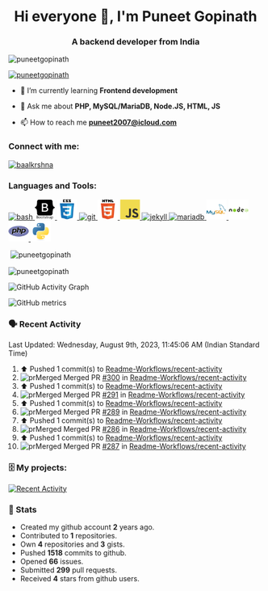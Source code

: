 <h1 align="center">Hi everyone 👋, I'm Puneet Gopinath</h1>
<h3 align="center">A backend developer from India</h3>

<p align="left"> <img src="https://komarev.com/ghpvc/?username=puneetgopinath&label=Profile%20views&color=0e75b6&style=flat" alt="puneetgopinath" /> </p>

<p align="left"> <a href="https://github.com/ryo-ma/github-profile-trophy"><img src="https://github-profile-trophy.vercel.app/?username=puneetgopinath" alt="puneetgopinath" /></a> </p>

- 🌱 I’m currently learning **Frontend development**

- 💬 Ask me about **PHP, MySQL/MariaDB, Node.JS, HTML, JS**

- 📫 How to reach me **puneet2007@icloud.com**

<h3 align="left">Connect with me:</h3>
<p align="left">
<a href="https://dev.to/baalkrshna" target="blank"><img align="center" src="https://cdn.jsdelivr.net/npm/simple-icons@3.0.1/icons/dev-dot-to.svg" alt="baalkrshna" height="30" width="40" /></a>
</p>

<h3 align="left">Languages and Tools:</h3>
<p align="left"> <a href="https://www.gnu.org/software/bash/" target="_blank"> <img src="https://www.vectorlogo.zone/logos/gnu_bash/gnu_bash-icon.svg" alt="bash" width="40" height="40"/> </a> <a href="https://getbootstrap.com" target="_blank"> <img src="https://raw.githubusercontent.com/devicons/devicon/master/icons/bootstrap/bootstrap-plain-wordmark.svg" alt="bootstrap" width="40" height="40"/> </a> <a href="https://www.w3schools.com/css/" target="_blank"> <img src="https://raw.githubusercontent.com/devicons/devicon/master/icons/css3/css3-original-wordmark.svg" alt="css3" width="40" height="40"/> </a> <a href="https://git-scm.com/" target="_blank"> <img src="https://www.vectorlogo.zone/logos/git-scm/git-scm-icon.svg" alt="git" width="40" height="40"/> </a> <a href="https://www.w3.org/html/" target="_blank"> <img src="https://raw.githubusercontent.com/devicons/devicon/master/icons/html5/html5-original-wordmark.svg" alt="html5" width="40" height="40"/> </a> <a href="https://developer.mozilla.org/en-US/docs/Web/JavaScript" target="_blank"> <img src="https://raw.githubusercontent.com/devicons/devicon/master/icons/javascript/javascript-original.svg" alt="javascript" width="40" height="40"/> </a> <a href="https://jekyllrb.com/" target="_blank"> <img src="https://www.vectorlogo.zone/logos/jekyllrb/jekyllrb-icon.svg" alt="jekyll" width="40" height="40"/> </a> <a href="https://mariadb.org/" target="_blank"> <img src="https://www.vectorlogo.zone/logos/mariadb/mariadb-icon.svg" alt="mariadb" width="40" height="40"/> </a> <a href="https://www.mysql.com/" target="_blank"> <img src="https://raw.githubusercontent.com/devicons/devicon/master/icons/mysql/mysql-original-wordmark.svg" alt="mysql" width="40" height="40"/> </a> <a href="https://nodejs.org" target="_blank"> <img src="https://raw.githubusercontent.com/devicons/devicon/master/icons/nodejs/nodejs-original-wordmark.svg" alt="nodejs" width="40" height="40"/> </a> <a href="https://www.php.net" target="_blank"> <img src="https://raw.githubusercontent.com/devicons/devicon/master/icons/php/php-original.svg" alt="php" width="40" height="40"/> </a> <a href="https://www.python.org" target="_blank"> <img src="https://raw.githubusercontent.com/devicons/devicon/master/icons/python/python-original.svg" alt="python" width="40" height="40"/> </a> </p>

<p>&nbsp;<img align="center" src="https://github-readme-stats.vercel.app/api?username=puneetgopinath&show_icons=true&locale=en&theme=dark" alt="puneetgopinath" /></p>

<p><img align="center" src="https://github-readme-streak-stats.herokuapp.com/?user=puneetgopinath&theme=dark" alt="puneetgopinath" /></p>

![GitHub Activity Graph](https://activity-graph.herokuapp.com/graph?username=PuneetGopinath)

![GitHub metrics](https://metrics.lecoq.io/PuneetGopinath)

### 🗣 Recent Activity
<!--RECENT_ACTIVITY:last_update-->
Last Updated: Wednesday, August 9th, 2023, 11:45:06 AM (Indian Standard Time)
<!--RECENT_ACTIVITY:last_update_end-->
<!--RECENT_ACTIVITY:start-->
1. ⬆️ Pushed 1 commit(s) to [Readme-Workflows/recent-activity](https://github.com/Readme-Workflows/recent-activity)<br>
2. ![prMerged] Merged PR [#300](https://github.com/Readme-Workflows/recent-activity/pull/300) in [Readme-Workflows/recent-activity](https://github.com/Readme-Workflows/recent-activity)<br>
3. ⬆️ Pushed 1 commit(s) to [Readme-Workflows/recent-activity](https://github.com/Readme-Workflows/recent-activity)<br>
4. ![prMerged] Merged PR [#291](https://github.com/Readme-Workflows/recent-activity/pull/291) in [Readme-Workflows/recent-activity](https://github.com/Readme-Workflows/recent-activity)<br>
5. ⬆️ Pushed 1 commit(s) to [Readme-Workflows/recent-activity](https://github.com/Readme-Workflows/recent-activity)<br>
6. ![prMerged] Merged PR [#289](https://github.com/Readme-Workflows/recent-activity/pull/289) in [Readme-Workflows/recent-activity](https://github.com/Readme-Workflows/recent-activity)<br>
7. ⬆️ Pushed 1 commit(s) to [Readme-Workflows/recent-activity](https://github.com/Readme-Workflows/recent-activity)<br>
8. ![prMerged] Merged PR [#286](https://github.com/Readme-Workflows/recent-activity/pull/286) in [Readme-Workflows/recent-activity](https://github.com/Readme-Workflows/recent-activity)<br>
9. ⬆️ Pushed 1 commit(s) to [Readme-Workflows/recent-activity](https://github.com/Readme-Workflows/recent-activity)<br>
10. ![prMerged] Merged PR [#287](https://github.com/Readme-Workflows/recent-activity/pull/287) in [Readme-Workflows/recent-activity](https://github.com/Readme-Workflows/recent-activity)<br>
<!--RECENT_ACTIVITY:end-->
### 🗄 My projects:

[![Recent Activity](https://github-readme-stats.vercel.app/api/pin/?username=Readme-Workflows&repo=recent-activity)](https://github.com/Readme-Workflows/recent-activity)

### 🚀 Stats

- Created my github account **2** years ago.
- Contributed to **1** repositories.
- Own **4** repositories and **3** gists.
- Pushed **1518** commits to github.
- Opened **66** issues.
- Submitted **299** pull requests.
- Received **4** stars from github users.

<!-- Badges -->
[issueOpened]: https://cdn.jsdelivr.net/gh/Readme-Workflows/Readme-Icons@main/icons/octicons/IssueOpenedOld.svg
[issueClosed]: https://cdn.jsdelivr.net/gh/Readme-Workflows/Readme-Icons@main/icons/octicons/IssueClosedOld.svg

[prOpened]: https://cdn.jsdelivr.net/gh/Readme-Workflows/Readme-Icons@main/icons/octicons/PullRequestOpened.svg
[prClosed]: https://cdn.jsdelivr.net/gh/Readme-Workflows/Readme-Icons@main/icons/octicons/PullRequestClosed.svg
[prMerged]: https://cdn.jsdelivr.net/gh/Readme-Workflows/Readme-Icons@main/icons/octicons/PullRequestMerged.svg

[comment]: https://cdn.jsdelivr.net/gh/Readme-Workflows/Readme-Icons@main/icons/octicons/Comment.svg

[changesRequested]: https://cdn.jsdelivr.net/gh/Readme-Workflows/Readme-Icons@main/icons/octicons/RequestedChanges.svg
[approved]: https://cdn.jsdelivr.net/gh/Readme-Workflows/Readme-Icons@main/icons/octicons/ApprovedChanges.svg

[repoCreated]: https://cdn.jsdelivr.net/gh/Readme-Workflows/Readme-Icons@main/icons/octicons/Repository.svg
[release]: https://cdn.jsdelivr.net/gh/Readme-Workflows/Readme-Icons@main/icons/octicons/Release.svg
[star]: https://cdn.jsdelivr.net/gh/Readme-Workflows/Readme-Icons@main/icons/octicons/StarredRepository.svg
[wiki]: https://cdn.jsdelivr.net/gh/Readme-Workflows/Readme-Icons@main/icons/octicons/Wiki.svg
[fork]: https://cdn.jsdelivr.net/gh/Readme-Workflows/Readme-Icons@main/icons/octicons/ForkedRepository.svg
[people]: https://cdn.jsdelivr.net/gh/Readme-Workflows/Readme-Icons@main/icons/octicons/People.svg

<!--
**PuneetGopinath/PuneetGopinath** is a ✨ _special_ ✨ repository because its `README.md` (this file) appears on your GitHub profile.

Here are some ideas to get you started:

- 🔭 I’m currently working on ...
- 🌱 I’m currently learning ...
- 👯 I’m looking to collaborate on ...
- 🤔 I’m looking for help with ...
- 💬 Ask me about ...
- 📫 How to reach me: ...
- 😄 Pronouns: ...
- ⚡ Fun fact: ...
-->
